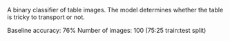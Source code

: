 A binary classifier of table images. The model determines whether the table is tricky to transport or not.

Baseline accuracy: 76%
Number of images: 100 (75:25 train:test split)

